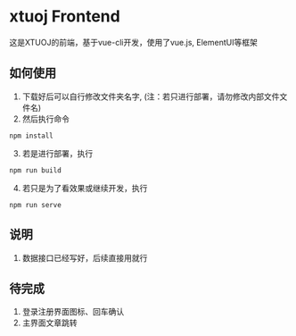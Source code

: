 # xtuoj Frontend
这是XTUOJ的前端，基于vue-cli开发，使用了vue.js, ElementUI等框架

## 如何使用
1. 下载好后可以自行修改文件夹名字, (注：若只进行部署，请勿修改内部文件文件名)
2. 然后执行命令
``` 
npm install
```
3. 若是进行部署，执行
```
npm run build
```
4. 若只是为了看效果或继续开发，执行
```
npm run serve
```

## 说明
1. 数据接口已经写好，后续直接用就行

## 待完成
1. 登录注册界面图标、回车确认
2. 主界面文章跳转

